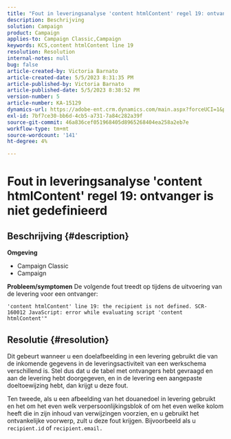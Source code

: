 ```yaml
---
title: "Fout in leveringsanalyse 'content htmlContent' regel 19: ontvanger is niet gedefinieerd"
description: Beschrijving
solution: Campaign
product: Campaign
applies-to: Campaign Classic,Campaign
keywords: KCS,content htmlContent line 19
resolution: Resolution
internal-notes: null
bug: false
article-created-by: Victoria Barnato
article-created-date: 5/5/2023 8:31:35 PM
article-published-by: Victoria Barnato
article-published-date: 5/5/2023 8:38:52 PM
version-number: 5
article-number: KA-15129
dynamics-url: https://adobe-ent.crm.dynamics.com/main.aspx?forceUCI=1&pagetype=entityrecord&etn=knowledgearticle&id=0bfdd9cf-83eb-ed11-a7c6-6045bd0065f9
exl-id: 7bf7ce30-bb6d-4cb5-a731-7a84c282a39f
source-git-commit: 46a836cef051968405d8965268404ea258a2eb7e
workflow-type: tm+mt
source-wordcount: '141'
ht-degree: 4%

---
```


# Fout in leveringsanalyse &#39;content htmlContent&#39; regel 19: ontvanger is niet gedefinieerd

## Beschrijving {#description}

<b>Omgeving</b>
- Campaign Classic
- Campaign


<b>Probleem/symptomen</b>
De volgende fout treedt op tijdens de uitvoering van de levering voor een ontvanger:

`'content htmlContent' line 19: the recipient is not defined. SCR-160012 JavaScript: error while evaluating script 'content htmlContent'"`


## Resolutie {#resolution}


Dit gebeurt wanneer u een doelafbeelding in een levering gebruikt die van de inkomende gegevens in de leveringsactiviteit van een werkschema verschillend is. Stel dus dat u de tabel met ontvangers hebt gevraagd en aan de levering hebt doorgegeven, en in de levering een aangepaste doeltoewijzing hebt, dan krijgt u deze fout.

Ten tweede, als u een afbeelding van het douanedoel in levering gebruikt en het om het even welk verpersoonlijkingsblok of om het even welke kolom heeft die in zijn inhoud van verwijzingen voorzien, en u gebruikt het ontvankelijke voorwerp, zult u deze fout krijgen. Bijvoorbeeld als u `recipient.id` of `recipient.email.`
